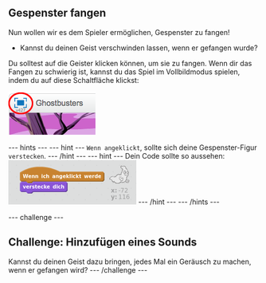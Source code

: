 ## Gespenster fangen

Nun wollen wir es dem Spieler ermöglichen, Gespenster zu fangen!

+ Kannst du deinen Geist verschwinden lassen, wenn er gefangen wurde?

Du solltest auf die Geister klicken können, um sie zu fangen. Wenn dir das Fangen zu schwierig ist, kannst du das Spiel im Vollbildmodus spielen, indem du auf diese Schaltfläche klickst:

![screenshot](images/ghost-fullscreen.png)

\--- hints \--- \--- hint \--- `Wenn angeklickt`, sollte sich deine Gespenster-Figur `verstecken`. \--- /hint \--- \--- hint \--- Dein Code sollte so aussehen: ![screenshot](images/ghost-catch-code.png) \--- /hint \--- \--- /hints \---

\--- challenge \---

## Challenge: Hinzufügen eines Sounds

Kannst du deinen Geist dazu bringen, jedes Mal ein Geräusch zu machen, wenn er gefangen wird? \--- /challenge \---